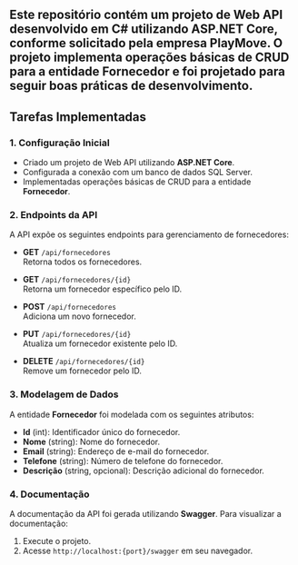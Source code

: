 ## Este repositório contém um projeto de Web API desenvolvido em C# utilizando ASP.NET Core, conforme solicitado pela empresa PlayMove. O projeto implementa operações básicas de CRUD para a entidade **Fornecedor** e foi projetado para seguir boas práticas de desenvolvimento.

## Tarefas Implementadas

### 1. Configuração Inicial

- Criado um projeto de Web API utilizando **ASP.NET Core**.
- Configurada a conexão com um banco de dados SQL Server.
- Implementadas operações básicas de CRUD para a entidade **Fornecedor**.

### 2. Endpoints da API

A API expõe os seguintes endpoints para gerenciamento de fornecedores:

- **GET** `/api/fornecedores`  
  Retorna todos os fornecedores.

- **GET** `/api/fornecedores/{id}`  
  Retorna um fornecedor específico pelo ID.

- **POST** `/api/fornecedores`  
  Adiciona um novo fornecedor.

- **PUT** `/api/fornecedores/{id}`  
  Atualiza um fornecedor existente pelo ID.

- **DELETE** `/api/fornecedores/{id}`  
  Remove um fornecedor pelo ID.

### 3. Modelagem de Dados

A entidade **Fornecedor** foi modelada com os seguintes atributos:

- **Id** (int): Identificador único do fornecedor.
- **Nome** (string): Nome do fornecedor.
- **Email** (string): Endereço de e-mail do fornecedor.
- **Telefone** (string): Número de telefone do fornecedor.
- **Descrição** (string, opcional): Descrição adicional do fornecedor.


### 4. Documentação

A documentação da API foi gerada utilizando **Swagger**. Para visualizar a documentação:

1. Execute o projeto.
2. Acesse `http://localhost:{port}/swagger` em seu navegador.
